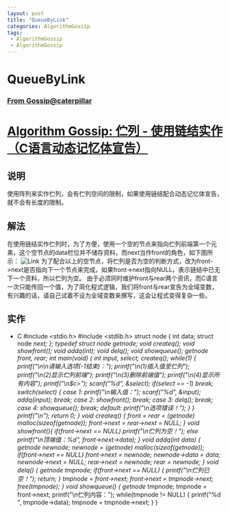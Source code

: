 ```yaml
---
layout: post
title: "QueueByLink"
categories: AlgorithmGossip
tags: 
 - AlgorithmGossip
 - AlgorithmGossip
--- 
```


# QueueByLink

### [From Gossip@caterpillar](http://caterpillar.onlyfun.net/GossipCN/index.html)

# [Algorithm Gossip: 伫列 - 使用链结实作（C语言动态记忆体宣告）]()

## 说明

使用阵列来实作伫列，会有伫列空间的限制，如果使用链结配合动态记忆体宣告，就不会有长度的限制。

## 解法

在使用链结实作伫列时，为了方便，使用一个空的节点来指向伫列前端第一个元素，这个空节点的data栏位并不储存资料，而next当作front的角色，如下图所示：
![Link]( "Link")
为了配合以上的空节点，将伫列是否为空的判断方式，改为front->next是否指向下一个节点来完成，如果front->next指向NULL，表示链结中已无下一个资料，所以伫列为空。
由于必须同时维护front与rear两个资讯，而C语言一次只能传回一个值，为了简化程式逻辑，我们将front与rear宣告为全域变数，有兴趣的话，请自己试着不设为全域变数来撰写，这会让程式变得复杂一些。

## 实作

* C
#include <stdio.h>
#include <stdlib.h>
struct node {
int data;
struct node *next;
};
typedef struct node getnode;
void createq();
void showfront();
void addq(int);
void delq();
void showqueue();
getnode *front, *rear;
int main(void) {
int input, select;
createq();
while(1) {
printf("\n\n请输入选项(-1结束)：");
printf("\n(1)插入值至伫列");
printf("\n(2)显示伫列前端");
printf("\n(3)删除前端值");
printf("\n(4)显示所有内容");
printf("\n$c>");
scanf("%d", &select);
if(select == -1)
break;
switch(select) {
case 1:
printf("\n输入值：");
scanf("%d", &input);
addq(input);
break;
case 2:
showfront();
break;
case 3:
delq();
break;
case 4:
showqueue();
break;
default:
printf("\n选项错误！");
}
}
printf("\n");
return 0;
}
void createq() {
front = rear = (getnode*) malloc(sizeof(getnode));
front->next = rear->next = NULL;
}
void showfront(){
if(front->next == NULL)
printf("\n伫列为空！");
else
printf("\n顶端值：%d", front->next->data);
}
void addq(int data) {
getnode *newnode;
newnode = (getnode*) malloc(sizeof(getnode));
if(front->next == NULL)
front->next = newnode;
newnode->data = data;
newnode->next = NULL;
rear->next = newnode;
rear = newnode;
}
void delq() {
getnode* tmpnode;
if(front->next == NULL) {
printf("\n伫列已空！");
return;
}
tmpnode = front->next;
front->next = tmpnode->next;
free(tmpnode);
}
void showqueue() {
getnode* tmpnode;
tmpnode = front->next;
printf("\n伫列内容：");
while(tmpnode != NULL) {
printf("%d ", tmpnode->data);
tmpnode = tmpnode->next;
}
}
